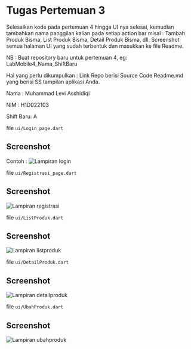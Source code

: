 # Tugas Pertemuan 3

Selesaikan kode pada pertemuan 4 hingga UI nya selesai, kemudian tambahkan nama panggilan kalian pada setiap action bar misal : Tambah Produk Bisma, List Produk Bisma, Detail Produk Bisma, dll.
Screenshot semua halaman UI yang sudah terbentuk dan masukkan ke file Readme.

NB : Buat repository baru untuk pertemuan 4, eg: LabMobile4_Nama_ShiftBaru

Hal yang perlu dikumpulkan :
Link Repo berisi Source Code
Readme.md yang berisi SS tampilan aplikasi Anda.

Nama : Muhammad Levi Asshidiqi

NIM : H1D022103

Shift Baru: A

file `ui/Login_page.dart`
## Screenshot
Contoh :
![Lampiran login](login.png)

file `ui/Registrasi_page.dart`
## Screenshot
![Lampiran registrasi](registrasi.png)

file `ui/ListProduk.dart`
## Screenshot
![Lampiran listproduk](listproduk.png)

file `ui/DetailProduk.dart`
## Screenshot
![Lampiran detailproduk](detailproduk.png)

file `ui/UbahProduk.dart`
## Screenshot
![Lampiran ubahproduk](ubahproduk.png)

